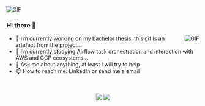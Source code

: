 <img align="center" alt="GIF" src="https://codeleading.com/imgrdrct/https://imgconvert.csdnimg.cn/aHR0cHM6Ly91cGxvYWRlci5zaGltby5pbS9mL3FCZlNrTXM0Z3VNZ1htaWIuZ2lm" />

### Hi there 👋

<img align="right" alt="GIF" src="https://github.com/himewel/voc-person-detection/blob/master/charts/endgame.gif" />

- 🔭 I’m currently working on my bachelor thesis, this gif is an artefact from the project...
- 🌱 I’m currently studying Airflow task orchestration and interaction with AWS and GCP ecosystems...
- 💬 Ask me about anything, at least I will try to help
- 📫 How to reach me: LinkedIn or send me a email

<br/>

<p align = "center">
  <img src = "https://github-readme-stats.vercel.app/api?username=himewel&show_icons=true&theme=tokyonight&line_height=33">
  <img src = "https://github-readme-stats.vercel.app/api/top-langs/?username=himewel&hide=tex&theme=tokyonight&line_height=10">
</p>
